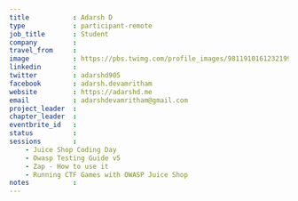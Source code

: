 ```yaml
---
title           : Adarsh D
type            : participant-remote
job_title       : Student
company         :
travel_from     :
image           : https://pbs.twimg.com/profile_images/981191016123219969/DAnmSAsW_400x400.jpg
linkedin        :
twitter         : adarshd905
facebook        : adarsh.devamritham
website         : https://adarshd.me
email           : adarshdevamritham@gmail.com
project_leader  :
chapter_leader  :
eventbrite_id   :
status          :
sessions        :
    - Juice Shop Coding Day
    - Owasp Testing Guide v5
    - Zap - How to use it
    - Running CTF Games with OWASP Juice Shop
notes           :
---
```



